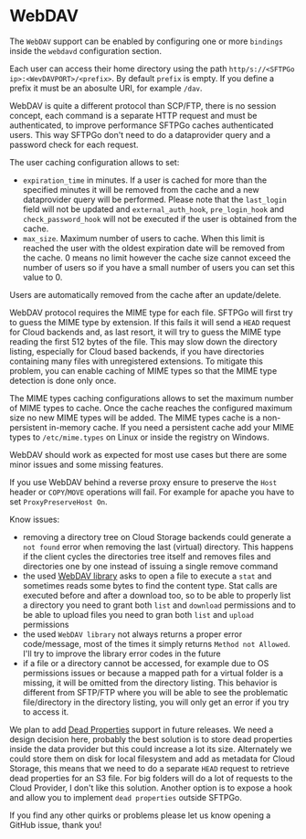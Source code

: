 # WebDAV

The `WebDAV` support can be enabled by configuring one or more `bindings` inside the `webdavd` configuration section.

Each user can access their home directory using the path `http/s://<SFTPGo ip>:<WevDAVPORT>/<prefix>`. By default `prefix` is empty. If you define a prefix it must be an abosulte URI, for example `/dav`.

WebDAV is quite a different protocol than SCP/FTP, there is no session concept, each command is a separate HTTP request and must be authenticated, to improve performance SFTPGo caches authenticated users. This way SFTPGo don't need to do a dataprovider query and a password check for each request.

The user caching configuration allows to set:

- `expiration_time` in minutes. If a user is cached for more than the specified minutes it will be removed from the cache and a new dataprovider query will be performed. Please note that the `last_login` field will not be updated and `external_auth_hook`, `pre_login_hook` and `check_password_hook` will not be executed if the user is obtained from the cache.
- `max_size`. Maximum number of users to cache. When this limit is reached the user with the oldest expiration date will be removed from the cache. 0 means no limit however the cache size cannot exceed the number of users so if you have a small number of users you can set this value to 0.

Users are automatically removed from the cache after an update/delete.

WebDAV protocol requires the MIME type for each file. SFTPGo will first try to guess the MIME type by extension. If this fails it will send a `HEAD` request for Cloud backends and, as last resort, it will try to guess the MIME type reading the first 512 bytes of the file. This may slow down the directory listing, especially for Cloud based backends, if you have directories containing many files with unregistered extensions. To mitigate this problem, you can enable caching of MIME types so that the MIME type detection is done only once.

The MIME types caching configurations allows to set the maximum number of MIME types to cache. Once the cache reaches the configured maximum size no new MIME types will be added. The MIME types cache  is a non-persistent in-memory cache. If you need a persistent cache add your MIME types to `/etc/mime.types` on Linux or inside the registry on Windows.

WebDAV should work as expected for most use cases but there are some minor issues and some missing features.

If you use WebDAV behind a reverse proxy ensure to preserve the `Host` header or `COPY`/`MOVE` operations will fail. For example for apache you have to set `ProxyPreserveHost On`.

Know issues:

- removing a directory tree on Cloud Storage backends could generate a `not found` error when removing the last (virtual) directory. This happens if the client cycles the directories tree itself and removes files and directories one by one instead of issuing a single remove command
- the used [WebDAV library](https://pkg.go.dev/golang.org/x/net/webdav?tab=doc) asks to open a file to execute a `stat` and sometimes reads some bytes to find the content type. Stat calls are executed before and after a download too, so to be able to properly list a directory you need to grant both `list` and `download` permissions and to be able to upload files you need to gran both `list` and `upload` permissions
- the used `WebDAV library` not always returns a proper error code/message, most of the times it simply returns `Method not Allowed`. I'll try to improve the library error codes in the future
- if a file or a directory cannot be accessed, for example due to OS permissions issues or because a mapped path for a virtual folder is a missing, it will be omitted from the directory listing. This behavior is different from SFTP/FTP where you will be able to see the problematic file/directory in the directory listing, you will only get an error if you try to access it.

We plan to add [Dead Properties](https://tools.ietf.org/html/rfc4918#section-3) support in future releases. We need a design decision here, probably the best solution is to store dead properties inside the data provider but this could increase a lot its size. Alternately we could store them on disk for local filesystem and add as metadata for Cloud Storage, this means that we need to do a separate `HEAD` request to retrieve dead properties for an S3 file. For big folders will do a lot of requests to the Cloud Provider, I don't like this solution. Another option is to expose a hook and allow you to implement `dead properties` outside SFTPGo.

If you find any other quirks or problems please let us know opening a GitHub issue, thank you!
